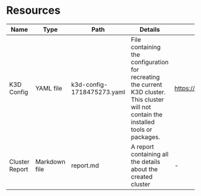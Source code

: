 
# Resources
| Name | Type | Path | Details | References |
| --- | --- | --- | --- | --- |
| K3D Config | YAML file | k3d-config-1718475273.yaml | File containing the configuration for recreating the current K3D cluster. This cluster will not contain the installed tools or packages. | https://k3d.io/v5.6.3/usage/configfile/ |
| Cluster Report | Markdown file | report.md | A report containing all the details about the created cluster | - |
